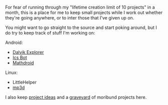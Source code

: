 For fear of running through my "lifetime creation limit of 10 projects" in a month, this is a place for me to keep small projects while I work out whether they're going anywhere, or to inter those that I've given up on.

You might want to go straight to the source and start poking around, but I do try to keep track of stuff I'm working on:

Android:
  * [Dalvik Explorer](DalvikExplorer.md)
  * [Ics Bot](IcsBot.md)
  * [Mathdroid](Mathdroid.md)

Linux:
  * LittleHelper
  * [mp3d](mp3d.md)

I also keep [project ideas](ProjectIdeas.md) and a [graveyard](Graveyard.md) of moribund projects here.